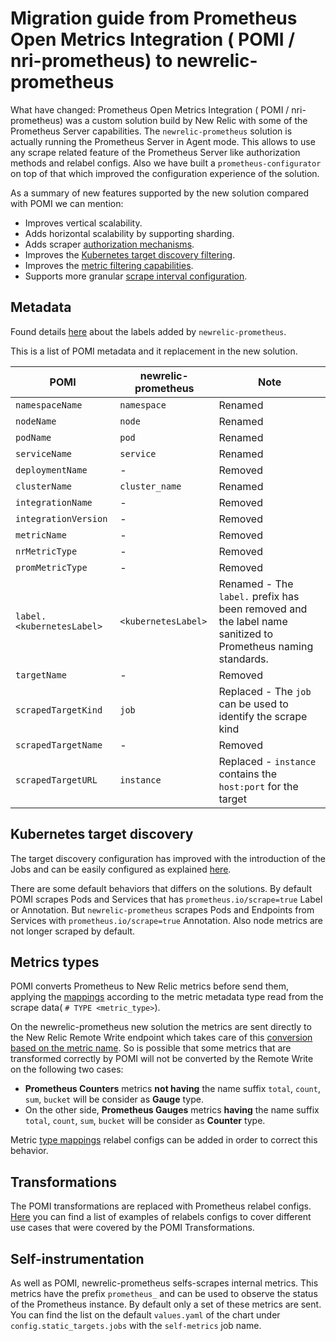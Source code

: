 # Migration guide from Prometheus Open Metrics Integration ( POMI / nri-prometheus) to newrelic-prometheus

What have changed:
Prometheus Open Metrics Integration ( POMI / nri-prometheus) was a custom solution build by New Relic with some of the Prometheus Server capabilities. The `newrelic-prometheus` solution is actually running the Prometheus Server in Agent mode. This allows to use any scrape related feature of the Prometheus Server like authorization methods and relabel configs.
Also we have built a `prometheus-configurator` on top of that which improved the configuration experience of the solution.

As a summary of new features supported by the new solution compared with POMI we can mention:
- Improves vertical scalability.
- Adds horizontal scalability by supporting sharding.
- Adds scraper [authorization mechanisms](/docs/TargetAuthorization.md).
- Improves the [Kubernetes target discovery filtering](/docs/KuberntesTargetFilter.md).
- Improves the [metric filtering capabilities](/docs/MetricsFilters.md).
- Supports more granular [scrape interval configuration](/docs/ScrapeInterval.md).

## Metadata

Found details [here](./MetricLabels.md) about the labels added by `newrelic-prometheus`.

This is a list of POMI metadata and it replacement in the new solution.

| POMI | newrelic-prometheus | Note |
|------|---------------------|------|
| `namespaceName`| `namespace` | Renamed |
| `nodeName`| `node` | Renamed |
| `podName`| `pod` | Renamed |
| `serviceName`| `service` | Renamed |
| `deploymentName`| - | Removed |
| `clusterName` | `cluster_name` | Renamed |
| `integrationName` | - | Removed |
| `integrationVersion` | - | Removed |
| `metricName` | - | Removed |
| `nrMetricType` | - | Removed |
| `promMetricType` | - | Removed |
| `label.<kubernetesLabel>`| `<kubernetesLabel>` | Renamed - The `label.` prefix has been removed and the label name sanitized to Prometheus naming standards. |
| `targetName` | - | Removed |
| `scrapedTargetKind` | `job` | Replaced - The `job` can be used to identify the scrape kind |
| `scrapedTargetName` | - | Removed |
| `scrapedTargetURL` | `instance` | Replaced - `instance` contains the `host:port` for the target |

## Kubernetes target discovery

The target discovery configuration has improved with the introduction of the Jobs and can be easily configured as explained [here](./KuberntesTargetFilter.md).

There are some default behaviors that differs on the solutions.
By default POMI scrapes Pods and Services that has `prometheus.io/scrape=true` Label or Annotation. But `newrelic-prometheus` scrapes Pods and Endpoints from Services with `prometheus.io/scrape=true` Annotation. Also node metrics are not longer scraped by default.

## Metrics types

POMI converts Prometheus to New Relic metrics before send them, applying the [mappings](https://docs.newrelic.com/docs/infrastructure/prometheus-integrations/view-query-data/translate-promql-queries-nrql#compare) according to the metric metadata type read from the scrape data( `# TYPE <metric_type>`).

On the newrelic-prometheus new solution the metrics are sent directly to the New Relic Remote Write endpoint which takes care of this [conversion based on the metric name](https://docs.newrelic.com/docs/infrastructure/prometheus-integrations/install-configure-remote-write/set-your-prometheus-remote-write-integration#mapping). So is possible that some metrics that are transformed correctly by POMI will not be converted by the Remote Write on the following two cases:
- **Prometheus Counters** metrics **not having** the name suffix `total`, `count`, `sum`, `bucket` will be consider as **Gauge** type.
- On the other side, **Prometheus Gauges** metrics **having** the name suffix `total`, `count`, `sum`, `bucket` will be consider as **Counter** type.

Metric [type mappings](https://docs.newrelic.com/docs/infrastructure/prometheus-integrations/install-configure-remote-write/set-your-prometheus-remote-write-integration#override-mapping) relabel configs can be added in order to correct this behavior.

## Transformations

The POMI transformations are replaced with Prometheus relabel configs.
[Here](./MetricsFilters.md) you can find a list of examples of relabels configs to cover different use cases that were covered by the POMI Transformations. 


## Self-instrumentation

As well as POMI, newrelic-prometheus selfs-scrapes internal metrics. This metrics have the prefix `prometheus_` and can be used to observe the status of the Prometheus instance.
By default only a set of these metrics are sent. You can find the list on the default `values.yaml` of the chart under `config.static_targets.jobs` with the `self-metrics` job name.

